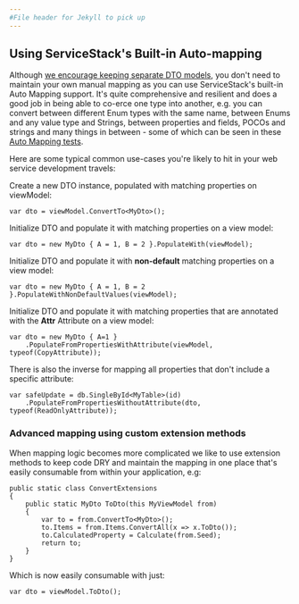 ```yaml
---
#File header for Jekyll to pick up 
---
```

## Using ServiceStack's Built-in Auto-mapping

Although [we encourage keeping separate DTO models](http://stackoverflow.com/a/15369736/85785), you don't need to maintain your own manual mapping as you can use ServiceStack's built-in Auto Mapping support. It's quite comprehensive and resilient and does a good job in being able to co-erce one type into another, e.g. you can convert between different Enum types with the same name, between Enums and any value type and Strings, between properties and fields, POCOs and strings and many things in between - some of which can be seen in these [Auto Mapping tests](https://github.com/ServiceStack/ServiceStack.Text/blob/master/tests/ServiceStack.Text.Tests/AutoMappingTests.cs).

Here are some typical common use-cases you're likely to hit in your web service development travels:

Create a new DTO instance, populated with matching properties on viewModel:

    var dto = viewModel.ConvertTo<MyDto>();

Initialize DTO and populate it with matching properties on a view model:

    var dto = new MyDto { A = 1, B = 2 }.PopulateWith(viewModel);

Initialize DTO and populate it with **non-default** matching properties on a view model:

    var dto = new MyDto { A = 1, B = 2 }.PopulateWithNonDefaultValues(viewModel);

Initialize DTO and populate it with matching properties that are annotated with the **Attr** Attribute on a view model:

    var dto = new MyDto { A=1 }
        .PopulateFromPropertiesWithAttribute(viewModel, typeof(CopyAttribute));

There is also the inverse for mapping all properties that don't include a specific attribute:

    var safeUpdate = db.SingleById<MyTable>(id)
        .PopulateFromPropertiesWithoutAttribute(dto, typeof(ReadOnlyAttribute));

### Advanced mapping using custom extension methods

When mapping logic becomes more complicated we like to use extension methods to keep code DRY and maintain the mapping in one place that's easily consumable from within your application, e.g:

    public static class ConvertExtensions
    {
        public static MyDto ToDto(this MyViewModel from)
        {
            var to = from.ConvertTo<MyDto>();
            to.Items = from.Items.ConvertAll(x => x.ToDto());
            to.CalculatedProperty = Calculate(from.Seed);
            return to;
        }
    }

Which is now easily consumable with just:

    var dto = viewModel.ToDto();


  [1]: http://martinfowler.com/eaaCatalog/dataTransferObject.html
  [2]: http://msdn.microsoft.com/en-us/library/ff649585.aspx
  [3]: http://www.palmmedia.de/Blog/2011/8/30/ioc-container-benchmark-performance-comparison
  [4]: https://github.com/ServiceStack/ServiceStack/wiki/Clients-overview
  [5]: http://ayende.com/blog/4769/code-review-guidelines-avoid-inheritance-for-properties
  [6]: https://github.com/AutoMapper/AutoMapper